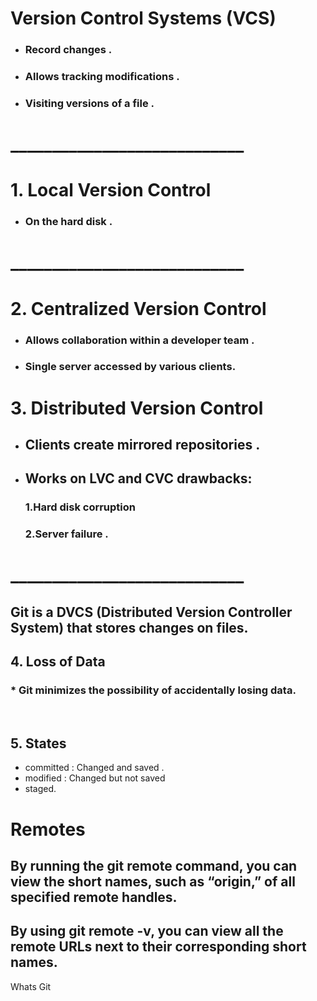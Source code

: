 # **Version Control Systems (VCS)** 

* ###  Record changes .
* ### Allows tracking modifications .
* ###  Visiting versions of a file .
# ____________________________
# 1. Local Version Control
 * ### On the hard disk .
# ____________________________

# 2. Centralized Version Control 

 * ### Allows collaboration within a developer team .
 
  * ### Single server accessed by various clients. 
  

# 3. Distributed Version Control

 * ## Clients create mirrored repositories .
 * ## Works on LVC and CVC drawbacks:
   ### 1.Hard disk corruption 

   ### 2.Server failure .

# ____________________________

## Git is a DVCS (Distributed Version Controller System) that stores changes on files.

## 4. Loss of Data
### * Git minimizes the possibility of accidentally losing data.

<p><br></p>

## 5. States
 * committed : Changed and saved .
 * modified : Changed but not saved
 * staged.

# **Remotes** 

 ## By running the git remote command, you can view the short names, such as “origin,” of all specified remote handles.

 ## By using git remote -v, you can view all the remote URLs next to their corresponding short names.

 Whats Git 